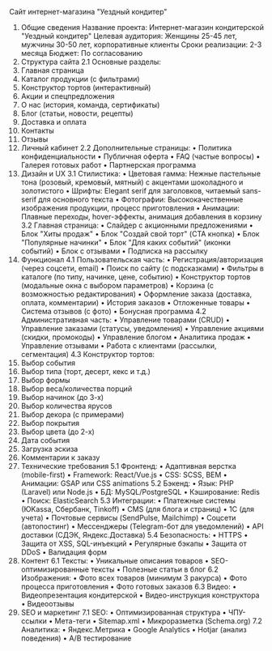 Сайт интернет-магазина "Уездный кондитер"
1. Общие сведения
Название проекта: Интернет-магазин кондитерской "Уездный кондитер"
Целевая аудитория: Женщины 25-45 лет, мужчины 30-50 лет, корпоративные клиенты
Сроки реализации: 2-3 месяца
Бюджет: По согласованию
2. Структура сайта
2.1 Основные разделы:
1.	Главная страница
2.	Каталог продукции (с фильтрами)
3.	Конструктор тортов (интерактивный)
4.	Акции и спецпредложения
5.	О нас (история, команда, сертификаты)
6.	Блог (статьи, новости, рецепты)
7.	Доставка и оплата
8.	Контакты
9.	Отзывы
10.	Личный кабинет
2.2 Дополнительные страницы:
•	Политика конфиденциальности
•	Публичная оферта
•	FAQ (частые вопросы)
•	Галерея готовых работ
•	Партнерская программа
3. Дизайн и UX
3.1 Стилистика:
•	Цветовая гамма: Нежные пастельные тона (розовый, кремовый, мятный) с акцентами шоколадного и золотистого
•	Шрифты: Elegant serif для заголовков, читаемый sans-serif для основного текста
•	Фотографии: Высококачественные изображения продукции, процесс приготовления
•	Анимации: Плавные переходы, hover-эффекты, анимация добавления в корзину
3.2 Главная страница:
•	Слайдер с акционными предложениями
•	Блок "Хиты продаж"
•	Блок "Создай свой торт" (CTA кнопка)
•	Блок "Популярные начинки"
•	Блок "Для каких событий" (иконки событий)
•	Блок с отзывами
•	Подписка на рассылку
4. Функционал
4.1 Пользовательская часть:
•	Регистрация/авторизация (через соцсети, email)
•	Поиск по сайту (с подсказками)
•	Фильтры в каталоге (по типу, начинке, цене, событию)
•	Конструктор тортов (модальные окна с выбором параметров)
•	Корзина (с возможностью редактирования)
•	Оформление заказа (доставка, оплата, комментарии)
•	История заказов
•	Отложенные товары
•	Система отзывов (с фото)
•	Бонусная программа
4.2 Административная часть:
•	Управление товарами (CRUD)
•	Управление заказами (статусы, уведомления)
•	Управление акциями (скидки, промокоды)
•	Управление блогом
•	Аналитика продаж
•	Управление отзывами
•	Работа с клиентами (рассылки, сегментация)
4.3 Конструктор тортов:
1.	Выбор события
2.	Выбор типа (торт, десерт, кекс и т.д.)
3.	Выбор формы
4.	Выбор веса/количества порций
5.	Выбор начинок (до 3-х)
6.	Выбор количества ярусов
7.	Выбор декора (с примерами)
8.	Выбор покрытия
9.	Выбор цвета (до 2-х)
10.	Дата события
11.	Загрузка эскиза
12.	Комментарии к заказу
5. Технические требования
5.1 Фронтенд:
•	Адаптивная верстка (mobile-first)
•	Framework: React/Vue.js
•	CSS: SCSS, BEM
•	Анимации: GSAP или CSS animations
5.2 Бэкенд:
•	Язык: PHP (Laravel) или Node.js
•	БД: MySQL/PostgreSQL
•	Кэширование: Redis
•	Поиск: ElasticSearch
5.3 Интеграции:
•	Платежные системы (ЮKassa, Сбербанк, Tinkoff)
•	CMS (для блога и страниц)
•	1С (для учета)
•	Почтовые сервисы (SendPulse, Mailchimp)
•	Соцсети (автопостинг)
•	Мессенджеры (Telegram-бот для уведомлений)
•	API доставки (СДЭК, Яндекс.Доставка)
5.4 Безопасность:
•	HTTPS
•	Защита от XSS, SQL-инъекций
•	Регулярные бэкапы
•	Защита от DDoS
•	Валидация форм
6. Контент
6.1 Тексты:
•	Уникальные описания товаров
•	SEO-оптимизированные тексты
•	Полезные статьи в блог
6.2 Изображения:
•	Фото всех товаров (минимум 3 ракурса)
•	Фото процесса приготовления
•	Фото готовых заказов
6.3 Видео:
•	Видеопрезентация кондитерской
•	Видео-инструкция конструктора
•	Видеоотзывы
7. SEO и маркетинг
7.1 SEO:
•	Оптимизированная структура
•	ЧПУ-ссылки
•	Мета-теги
•	Sitemap.xml
•	Микроразметка (Schema.org)
7.2 Аналитика:
•	Яндекс.Метрика
•	Google Analytics
•	Hotjar (анализ поведения)
•	A/B тестирование
